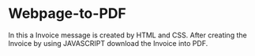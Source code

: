 # Webpage-to-PDF
In this a Invoice message is created by HTML and CSS. After creating the Invoice by using JAVASCRIPT download the Invoice into PDF.
